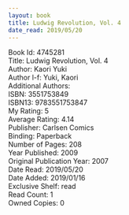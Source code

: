 ```yaml
---
layout: book
title: Ludwig Revolution, Vol. 4
date_read: 2019/05/20
---
```


Book Id: 4745281<br />
Title: Ludwig Revolution, Vol. 4<br />
Author: Kaori Yuki<br />
Author l-f: Yuki, Kaori<br />
Additional Authors: <br />
ISBN: 3551753849<br />
ISBN13: 9783551753847<br />
My Rating: 5<br />
Average Rating: 4.14<br />
Publisher: Carlsen Comics<br />
Binding: Paperback<br />
Number of Pages: 208<br />
Year Published: 2009<br />
Original Publication Year: 2007<br />
Date Read: 2019/05/20<br />
Date Added: 2019/01/16<br />
Exclusive Shelf: read<br />
Read Count: 1<br />
Owned Copies: 0<br />


